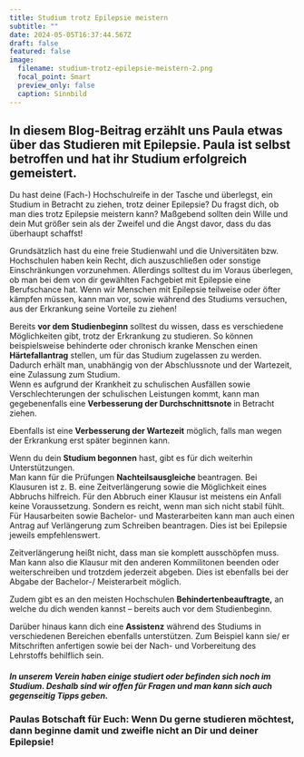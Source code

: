 ```yaml
---
title: Studium trotz Epilepsie meistern
subtitle: ""
date: 2024-05-05T16:37:44.567Z
draft: false
featured: false
image:
  filename: studium-trotz-epilepsie-meistern-2.png
  focal_point: Smart
  preview_only: false
  caption: Sinnbild
---
```

## I﻿n diesem Blog-Beitrag erzählt uns Paula etwas über das Studieren mit Epilepsie. Paula ist selbst betroffen und hat ihr Studium erfolgreich gemeistert.

Du hast deine (Fach-) Hochschulreife in der Tasche und überlegst, ein Studium in Betracht zu ziehen, trotz deiner Epilepsie? Du fragst dich, ob man dies trotz Epilepsie meistern kann? Maßgebend sollten dein Wille und dein Mut größer sein als der Zweifel und die Angst davor, dass du das überhaupt schaffst!

Grundsätzlich hast du eine freie Studienwahl und die Universitäten bzw. Hochschulen haben kein Recht, dich auszuschließen oder sonstige Einschränkungen vorzunehmen. Allerdings solltest du im Voraus überlegen, ob man bei dem von dir gewählten Fachgebiet mit Epilepsie eine Berufschance hat. Wenn wir Menschen mit Epilepsie teilweise oder öfter kämpfen müssen, kann man vor, sowie während des Studiums versuchen, aus der Erkrankung seine Vorteile zu ziehen!

Bereits **vor dem Studienbeginn** solltest du wissen, dass es verschiedene Möglichkeiten gibt, trotz der Erkrankung zu studieren. So können beispielsweise behinderte oder chronisch kranke Menschen einen **Härtefallantrag** stellen, um für das Studium zugelassen zu werden. Dadurch erhält man, unabhängig von der Abschlussnote und der Wartezeit, eine Zulassung zum Studium. \
Wenn es aufgrund der Krankheit zu schulischen Ausfällen sowie Verschlechterungen der schulischen Leistungen kommt, kann man gegebenenfalls eine **Verbesserung der Durchschnittsnote** in Betracht ziehen.

Ebenfalls ist eine **Verbesserung der Wartezeit** möglich, falls man wegen der Erkrankung erst später beginnen kann.

Wenn du dein **Studium begonnen** hast, gibt es für dich weiterhin Unterstützungen.\
Man kann für die Prüfungen **Nachteilsausgleiche** beantragen. Bei Klausuren ist z. B. eine Zeitverlängerung sowie die Möglichkeit eines Abbruchs hilfreich. Für den Abbruch einer Klausur ist meistens ein Anfall keine Voraussetzung. Sondern es reicht, wenn man sich nicht stabil fühlt. Für Hausarbeiten sowie Bachelor- und Masterarbeiten kann man auch einen Antrag auf Verlängerung zum Schreiben beantragen. Dies ist bei Epilepsie jeweils empfehlenswert. 

Zeitverlängerung heißt nicht, dass man sie komplett ausschöpfen muss. Man kann also die Klausur mit den anderen Kommilitonen beenden oder weiterschreiben und trotzdem jederzeit abgeben. Dies ist ebenfalls bei der Abgabe der Bachelor-/ Meisterarbeit möglich.

Zudem gibt es an den meisten Hochschulen **Behindertenbeauftragte,** an welche du dich wenden kannst – bereits auch vor dem Studienbeginn.

Darüber hinaus kann dich eine **Assistenz** während des Studiums in verschiedenen Bereichen ebenfalls unterstützen. Zum Beispiel kann sie/ er Mitschriften anfertigen sowie bei der Nach- und Vorbereitung des Lehrstoffs behilflich sein.

##### In unserem Verein haben einige studiert oder befinden sich noch im Studium. Deshalb sind wir offen für Fragen und man kann sich auch gegenseitig Tipps geben. 

### Paulas Botschaft für Euch: Wenn Du gerne studieren möchtest, dann beginne damit und zweifle nicht an Dir und deiner Epilepsie!